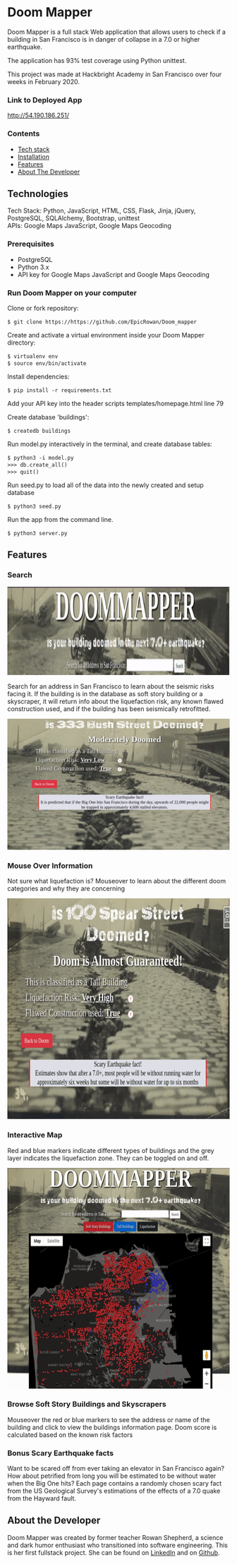 # **Doom Mapper**

Doom Mapper is a full stack Web application that allows users to check if a building in San Francisco is in danger of collapse in a 7.0 or higher earthquake.

The application has 93% test coverage using Python unittest.

This project was made at Hackbright Academy in San Francisco over four weeks in February 2020.

### Link to Deployed App

http://54.190.186.251/


### Contents

* [Tech stack](#techstack)
* [Installation](#installation)
* [Features](#features)
* [About The Developer](#aboutme)

## <a name="techstack"></a>Technologies

Tech Stack: Python, JavaScript, HTML, CSS, Flask, Jinja, jQuery, PostgreSQL, SQLAlchemy, Bootstrap, unittest <br>
APIs: Google Maps JavaScript, Google Maps Geocoding

### Prerequisites

- PostgreSQL
- Python 3.x
- API key for Google Maps JavaScript and Google Maps Geocoding


### <a name="installation"></a>Run Doom Mapper on your computer

Clone or fork repository:
```
$ git clone https://https://github.com/EpicRowan/Doom_mapper
```
Create and activate a virtual environment inside your Doom Mapper directory:
```
$ virtualenv env
$ source env/bin/activate
```
Install dependencies:
```
$ pip install -r requirements.txt
```
Add your API key into the header scripts templates/homepage.html line 79

Create database 'buildings':
```
$ createdb buildings
```
Run model.py interactively in the terminal, and create database tables:
```
$ python3 -i model.py
>>> db.create_all()
>>> quit()

```
Run seed.py to load all of the data into the newly created and setup database
```
$ python3 seed.py
```
Run the app from the command line.
```
$ python3 server.py
```

## <a name="features"></a>Features

### **Search**
<img src="/static/img/Doom_logo.gif" width="1000" height="200">

Search for an address in San Francisco to learn about the seismic risks facing it. If the building is in the database as soft story building or a skyscraper, it will return info about the liquefaction risk, any known flawed construction used, and if the building has been seismically retrofitted.

<img src="/static/img/Results_page.png">

### **Mouse Over Information**

 Not sure what liquefaction is? Mouseover to learn about the different doom categories and why they are concerning

<img src="/static/img/help_tips.gif" width="1000" height="500">

### **Interactive Map**

Red and blue markers indicate different types of buildings and the grey layer indicates the liquefaction zone. They can be toggled on and off. 

<img src="/static/img/Toggle.gif" width="1000" height="500">

### **Browse Soft Story Buildings and Skyscrapers**

Mouseover the red or blue markers to see the address or name of the building and click to view the buildings information page. Doom score is calculated based on the known risk factors

### **Bonus Scary Earthquake facts**

Want to be scared off from ever taking an elevator in San Francisco again? How about petrified from long you will be estimated to be without water when the Big One hits? Each page contains a randomly chosen scary fact from the US Geological Survey's estimations of the effects of a 7.0 quake from the Hayward fault.

## <a name="aboutme"></a>About the Developer

 Doom Mapper was created by former teacher Rowan Shepherd, a science and dark humor enthusiast who transitioned into software engineering. This is her first fullstack project. She can be found on [LinkedIn](https://https://www.linkedin.com/in/rowan-shepherd/) and on [Github](https://github.com/EpicRowan).

